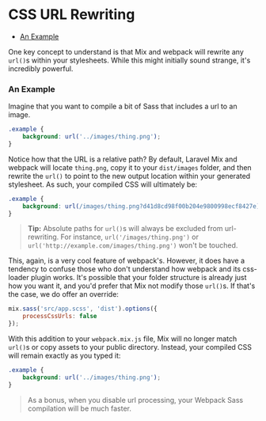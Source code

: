 # CSS URL Rewriting

-   [An Example](#an-example)

One key concept to understand is that Mix and webpack will rewrite any `url()`s within your stylesheets. While this might initially sound strange, it's incredibly powerful.

### An Example

Imagine that you want to compile a bit of Sass that includes a url to an image.

```scss
.example {
    background: url('../images/thing.png');
}
```

Notice how that the URL is a relative path? By default, Laravel Mix and webpack will locate `thing.png`, copy it to your `dist/images` folder, and then rewrite the `url()` to point to the new output location within your generated stylesheet. As such, your compiled CSS will ultimately be:

```css
.example {
    background: url(/images/thing.png?d41d8cd98f00b204e9800998ecf8427e);
}
```

> **Tip:** Absolute paths for `url()`s will always be excluded from url-rewriting. For instance, `url('/images/thing.png')` or `url('http://example.com/images/thing.png')` won't be touched.

This, again, is a very cool feature of webpack's. However, it does have a tendency to confuse those who don't understand how webpack and its css-loader plugin works.
It's possible that your folder structure is already just how you want it, and you'd prefer that Mix not modify those `url()`s. If that's the case, we do offer an override:

```js
mix.sass('src/app.scss', 'dist').options({
    processCssUrls: false
});
```

With this addition to your `webpack.mix.js` file, Mix will no longer match `url()`s or copy assets to your public directory. Instead, your compiled CSS will remain exactly as you typed it:

```css
.example {
    background: url('../images/thing.png');
}
```

> As a bonus, when you disable url processing, your Webpack Sass compilation will be much faster.
